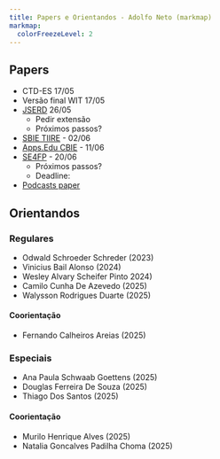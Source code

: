 ```yaml
---
title: Papers e Orientandos - Adolfo Neto (markmap)
markmap:
  colorFreezeLevel: 2
---
```


<!-- Visualizar em https://markmap.js.org/repl -->

## Papers

 - CTD-ES 17/05
 - Versão final WIT 17/05
 - [JSERD](https://www.overleaf.com/project/64ff6d4ef94a60fed5b01db5) 26/05
   - Pedir extensão  
   - Próximos passos?
 - [SBIE TIIRE](https://cbie.sbc.org.br/2025/sbie2/) - 02/06
 - [Apps.Edu CBIE](https://cbie.sbc.org.br/2025/apps-edu2/) - 11/06
 - [SE4FP](https://se4fp.github.io/2025/) - 20/06
   - Próximos passos?
   - Deadline:
 - [Podcasts paper](https://www.overleaf.com/project/66e2c79cdfaca3ecc9c71dbe)

## Orientandos

### Regulares

- Odwald Schroeder Schreder	(2023)
- Vinicius Bail Alonso	 (2024)
- Wesley Alvary Scheifer Pinto	 2024)
- Camilo Cunha De Azevedo	(2025)
- Walysson Rodrigues Duarte	(2025)

#### Coorientação
- Fernando Calheiros Areias	(2025)

### Especiais

- Ana Paula Schwaab Goettens	(2025)
- Douglas Ferreira De Souza	(2025)
- Thiago Dos Santos	(2025)

#### Coorientação
- Murilo Henrique Alves	(2025)
- Natalia Goncalves Padilha Choma	(2025)

